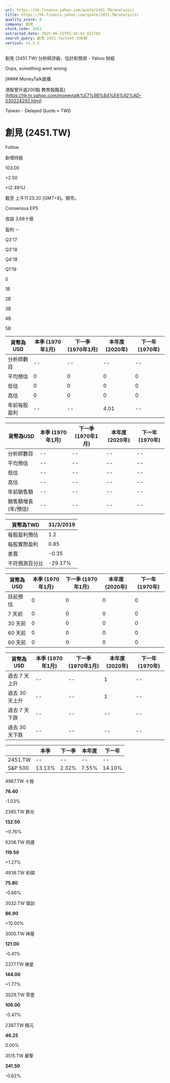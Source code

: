 ```yaml
---
url: https://hk.finance.yahoo.com/quote/2451.TW/analysis/
title: https://hk.finance.yahoo.com/quote/2451.TW/analysis/
quality_score: 8
company: 創見
stock_code: 2451
extracted_date: 2025-06-25T03:45:42.831783
search_query: 創見 2451 factset 分析師
version: v3.3.2
---
```


創見 (2451.TW) 分析師評級、估計和預測 - Yahoo 財經


Oops, something went wrong

 

[#### MoneyTalk直播

港股曾升逾200點 教育股飆高](https://hk.tv.yahoo.com/moneytalk%E7%9B%B4%E6%92%AD-030224292.html)

Taiwan - Delayed Quote • TWD 

# 創見 (2451.TW)

Follow

 

新增持股

103.00

+2.50

+(2.49%)

截至 上午11:25:20 [GMT+8]。開市。

Consensus EPS

收益 3.68十億

盈利 --

Q3'17

Q3'18

Q4'18

Q1'19

0

1B

2B

3B

4B

5B

| 貨幣為USD | 本季 (1970年1月) | 下一季 (1970年1月) | 本年度 (2020年) | 下一年 (1970年) |
| --- | --- | --- | --- | --- |
| 分析師數目 | -- | -- | -- | -- |
| 平均預估 | 0 | 0 | 0 | 0 |
| 低估 | 0 | 0 | 0 | 0 |
| 高估 | 0 | 0 | 0 | 0 |
| 年前每股盈利 | -- | -- | 4.01 | -- |

| 貨幣為USD | 本季 (1970年1月) | 下一季 (1970年1月) | 本年度 (2020年) | 下一年 (1970年) |
| --- | --- | --- | --- | --- |
| 分析師數目 | -- | -- | -- | -- |
| 平均預估 | -- | -- | -- | -- |
| 低估 | -- | -- | -- | -- |
| 高估 | -- | -- | -- | -- |
| 年前銷售額 | -- | -- | -- | -- |
| 銷售額增長 (年/預估) | -- | -- | -- | -- |

| 貨幣為TWD | 31/3/2019 |
| --- | --- |
| 每股盈利預估 | 1.2 |
| 每股實際盈利 | 0.85 |
| 差異 | -0.35 |
| 不符預測百分比 | -29.17% |

| 貨幣為USD | 本季 (1970年1月) | 下一季 (1970年1月) | 本年度 (2020年) | 下一年 (1970年) |
| --- | --- | --- | --- | --- |
| 目前預估 | 0 | 0 | 0 | 0 |
| 7 天前 | 0 | 0 | 0 | 0 |
| 30 天前 | 0 | 0 | 0 | 0 |
| 60 天前 | 0 | 0 | 0 | 0 |
| 90 天前 | 0 | 0 | 0 | 0 |

| 貨幣為USD | 本季 (1970年1月) | 下一季 (1970年1月) | 本年度 (2020年) | 下一年 (1970年) |
| --- | --- | --- | --- | --- |
| 過去 7 天上升 | -- | -- | 1 | -- |
| 過去 30 天上升 | -- | -- | 1 | -- |
| 過去 7 天下跌 | -- | -- | -- | -- |
| 過去 30 天下跌 | -- | -- | -- | -- |

|  | 本季 | 下一季 | 本年度 | 下一年 |
| --- | --- | --- | --- | --- |
| 2451.TW | -- | -- | -- | -- |
| S&P 500 | 13.13% | 2.32% | 7.55% | 14.10% |

4967.TW  十銓

**76.40**

-1.03%

2385.TW  群光

**132.50**

+0.76%

6206.TW  飛捷

**119.50**

+1.27%

4938.TW  和碩

**75.80**

-0.66%

3032.TW  偉訓

**86.90**

+10.00%

3005.TW  神基

**121.00**

-0.41%

2377.TW  微星

**144.00**

+1.77%

3029.TW  零壹

**106.00**

-0.47%

2387.TW  精元

**46.25**

0.00%

3515.TW  華擎

**241.50**

-0.62%